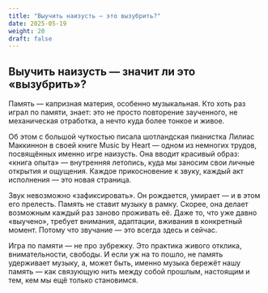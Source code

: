 ```yaml
---
title: "Выучить наизусть — это вызубрить?"
date: 2025-05-19
weight: 20
draft: false
---
```


## Выучить наизусть — значит ли это «вызубрить»?

Память — капризная материя, особенно музыкальная. Кто хоть раз играл по памяти, знает: это не просто повторение заученного, не механическая отработка, а нечто куда более тонкое и живое.

Об этом с большой чуткостью писала шотландская пианистка Лилиас Маккиннон в своей книге Music by Heart — одном из немногих трудов, посвящённых именно игре наизусть. Она вводит красивый образ: «книга опыта» — внутренняя летопись, куда мы заносим свои личные открытия и ощущения. Каждое прикосновение к звуку, каждый акт исполнения — это новая страница.

Звук невозможно «зафиксировать». Он рождается, умирает — и в этом его прелесть. Память не ставит музыку в рамку. Скорее, она делает возможным каждый раз заново проживать её. Даже то, что уже давно «выучено», требует внимания, адаптации, вживания в конкретный момент. Потому что звучание — это всегда здесь и сейчас.

Игра по памяти — не про зубрежку. Это практика живого отклика, внимательности, свободы. И если уж на то пошло, не память удерживает музыку, а, может быть, именно музыка бережёт нашу память — как связующую нить между собой прошлым, настоящим и тем, кем мы ещё только становимся.